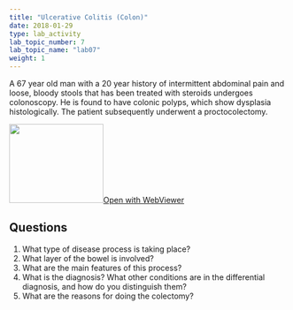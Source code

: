 ```yaml
---
title: "Ulcerative Colitis (Colon)"
date: 2018-01-29
type: lab_activity
lab_topic_number: 7
lab_topic_name: "lab07"
weight: 1
---
```

<div class="entrybody">
<p>A 67 year old man with a 20 year history of intermittent abdominal pain and loose, bloody stools that has been treated with steroids undergoes colonoscopy. He is found to have colonic polyps, which show dysplasia histologically. The patient subsequently underwent a proctocolectomy.<br clear="all"></p>

<div class="thumbnail"><a href="https://pathologylab.ctl.columbia.edu/slides/slidegi_path_01/" target="_blank"><img alt="" src="/assets/images/slide_GIpath01.jpg" width="170" height="143" class="mt-image-left"></a><a href="https://pathologylab.ctl.columbia.edu/slides/slidegi_path_01/" target="_blank">Open with WebViewer</a></div>

<h2>Questions</h2>


<ol>
<li> What type of disease process is taking place?</li>
<li> What layer of the bowel is involved?</li>
<li> What are the main features of this process?</li>
<li> What is the diagnosis? What other conditions are in the differential diagnosis, and how do you distinguish them?</li>
<li> What are the reasons for doing the colectomy?</li>
</ol>


						
</div>
